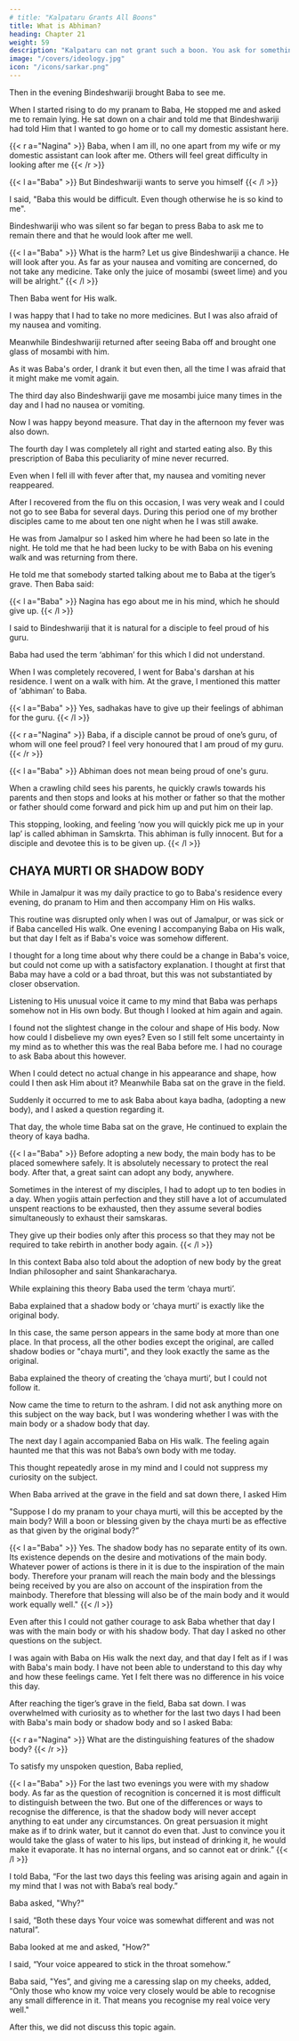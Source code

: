 ```yaml
---
# title: "Kalpataru Grants All Boons"
title: What is Abhiman?
heading: Chapter 21
weight: 59
description: "Kalpataru can not grant such a boon. You ask for something else"
image: "/covers/ideology.jpg"
icon: "/icons/sarkar.png"
---
```




Then in the evening Bindeshwariji brought Baba to see me.

When I started rising to do my pranam to Baba, He stopped me and asked me to remain lying. He sat down on a chair and told me that Bindeshwariji had told Him that I wanted to go home or to call my domestic assistant here.

{{< r a="Nagina" >}}
Baba, when I am ill, no one apart from my wife or my domestic assistant can look after me. Others will feel great difficulty in looking after me
{{< /r >}}

{{< l a="Baba" >}}
But Bindeshwariji wants to serve you himself
{{< /l >}}

I said, "Baba this would be difficult. Even though otherwise he is so kind to me".

Bindeshwariji who was silent so far began to press Baba to ask me to remain there and that he would look after me well.

{{< l a="Baba" >}}
What is the harm? Let us give Bindeshwariji a chance. He will look after you. As far as your nausea and vomiting are concerned, do not take any medicine. Take only the juice of mosambi (sweet lime) and you will be alright.”
{{< /l >}}

Then Baba went for His walk.

I was happy that I had to take no more medicines. But I was also afraid of my nausea and vomiting.

Meanwhile Bindeshwariji returned after seeing Baba off and brought one glass of mosambi with him. 

As it was Baba's order, I drank it but even then, all the time I was afraid that it might make me vomit again.

The third day also Bindeshwariji gave me mosambi juice many times in the day and I had no nausea or vomiting. 

Now I was happy beyond measure. That day in the afternoon my fever was also down. 

The fourth day I was completely all right and started eating also. By this prescription of Baba this peculiarity of mine never recurred. 

Even when I fell ill with fever after that, my nausea and vomiting never reappeared. 

After I recovered from the flu on this occasion, I was very weak and I could not go to see Baba for several days. During this period one of my brother disciples came to me about ten one night when he I was still awake. 

He was from Jamalpur so I asked him where he had been so late in the night. He told me that he had been lucky to be with Baba on his evening walk and was returning from there.

He told me that somebody started talking about me to Baba at the tiger’s grave. Then Baba said:

{{< l a="Baba" >}}
Nagina has ego about me in his mind, which he should give up.
{{< /l >}}



I said to Bindeshwariji that it is natural for a disciple to feel proud of his guru.

<!-- He tried to explain what Baba had said in many ways but I still could not understand.  -->

Baba had used the term ‘abhiman’ for this which I did not understand.

<!-- After he left I continued to grapple with this problem mentally for two three days. -->

When I was completely recovered, I went for Baba's darshan at his residence. I went on a walk with him. At the grave, I mentioned this matter of ‘abhiman’ to Baba.

{{< l a="Baba" >}}
Yes, sadhakas have to give up their feelings of abhiman for the guru.
{{< /l >}}


{{< r a="Nagina" >}}
Baba, if a disciple cannot be proud of one’s guru, of whom will one feel proud? I feel very honoured that I am proud of my guru.
{{< /r >}}


{{< l a="Baba" >}}
Abhiman does not mean being proud of one's guru.

<!-- I then enquired as to what was the meaning of ‘abhiman’, which was to be given up by the disciples. -->

<!-- you must have seen that when he sees those closest to him,  -->
When a crawling child sees his parents, he quickly crawls towards his parents and then stops and looks at his mother or father so that the mother or father should come forward and pick him up and put him on their lap.
<!-- When a child is crawling, he starts crawling  -->
<!-- He stops and looks up at them because ? He wants that as he has come so far on his knees, understanding -->

This stopping, looking, and feeling ‘now you will quickly pick me up in your lap’ is called abhiman in Samskrta. This abhiman is fully innocent. But for a disciple and devotee this is to be given up.
{{< /l >}}


<!-- For the first time I caught the meaning of abhiman like this by Baba's grace.

Salutations to Baba of Infinite Glory and of Infinite Shapes and Bodies -->


## CHAYA MURTI OR SHADOW BODY

While in Jamalpur it was my daily practice to go to Baba's residence every evening, do pranam to Him and then accompany Him on His walks. 

This routine was disrupted only when I was out of Jamalpur, or was sick or if Baba cancelled His walk. One evening I accompanying Baba on His walk, but that day I felt as if Baba's voice was somehow different. 

I thought for a long time about why there could be a change in Baba's voice, but could not come up with a satisfactory explanation. I thought at first that Baba may have a cold or a bad throat, but this was not substantiated by closer observation.

Listening to His unusual voice it came to my mind that Baba was perhaps somehow not in His own body. But though I looked at him again and again. 

I found not the slightest change in the colour and shape of His body. Now how could I disbelieve my own eyes? Even so I still felt some uncertainty in my mind as to whether this was the real Baba before me. I had no courage to ask Baba about this however. 

When I could detect no actual change in his appearance and shape, how could I then ask Him about it? Meanwhile Baba sat on the grave in the field. 

Suddenly it occurred to me to ask Baba about kaya badha, (adopting a new body), and I asked a question regarding it. 

That day, the whole time Baba sat on the grave, He continued to explain the theory of kaya badha.

{{< l a="Baba" >}}
Before adopting a new body, the main body has to be placed somewhere safely. It is absolutely necessary to protect the real body. After that, a great saint can adopt any body, anywhere. 

Sometimes in the interest of my disciples, I had to adopt up to ten bodies in a day. When yogiis attain perfection and they still have a lot of accumulated unspent reactions to be exhausted, then they assume several bodies simultaneously to exhaust their samskaras. 

They give up their bodies only after this process so that they may not be required to take rebirth in another body again.
{{< /l >}}


In this context Baba also told about the adoption of new body by the great Indian philosopher and saint Shankaracharya. 

While explaining this theory Baba used the term ‘chaya murti’.

Baba explained that a shadow body or ‘chaya murti’ is exactly like the original body.

In this case, the same person appears in the same body at more than one place. In that process, all the other bodies except the original, are called shadow bodies or "chaya murti", and they look exactly the same as the original.

Baba explained the theory of creating the ‘chaya murti’, but I could not follow it. 

Now came the time to return to the ashram. I did not ask anything more on this subject on the way back, but I was wondering whether I was with the main body or a shadow body that day.

The next day I again accompanied Baba on His walk. The feeling again haunted me that this was not Baba’s own body with me today. 

This thought repeatedly arose in my mind and I could not suppress my curiosity on the subject. 

When Baba arrived at the grave in the field and sat down there, I asked Him 

"Suppose I do my pranam to your chaya murti, will this be accepted by the main body? Will a boon or blessing given by the chaya murti be as effective as that given by the original body?”

{{< l a="Baba" >}}
Yes. The shadow body has no separate entity of its own. Its existence depends on the desire and motivations of the main body. Whatever power of actions is there in it is due to the inspiration of the main body. Therefore your pranam will reach the main body and the blessings being received by you are also on account of the inspiration from the mainbody. Therefore that blessing will also be of the main body and it would work equally well."
{{< /l >}}


Even after this I could not gather courage to ask Baba whether that day I was with the main body or with his shadow body. That day I asked no other questions on the subject.

I was again with Baba on His walk the next day, and that day I felt as if I was with Baba's main body. I have not been able to understand to this day why and how these feelings came. Yet I felt there was no difference in his voice this day.

After reaching the tiger’s grave in the field, Baba sat down. I was overwhelmed with curiosity as to whether for the last two days I had been with Baba's main body or shadow body and so I asked Baba:

{{< r a="Nagina" >}}
What are the distinguishing features of the shadow body?
{{< /r >}}

To satisfy my unspoken question, Baba replied, 

{{< l a="Baba" >}}
For the last two evenings you were with my shadow body. As far as the question of recognition is concerned it is most difficult to distinguish between the two. But one of the differences or ways to recognise the difference, is that the shadow body will never accept anything to eat under any circumstances. On great persuasion it might make as if to drink water, but it cannot do even that. Just to convince you it would take the glass of water to his lips, but instead of drinking it, he would make it evaporate. It has no internal organs, and so cannot eat or drink.”
{{< /l >}}


I told Baba, “For the last two days this feeling was arising again and again in my mind that I was not with Baba’s real body.”

Baba asked, "Why?"

I said, “Both these days Your voice was somewhat different and was not natural”.

Baba looked at me and asked, "How?"

I said, “Your voice appeared to stick in the throat somehow.”


Baba said, "Yes”, and giving me a caressing slap on my cheeks, added, “Only those who know my voice very closely would be able to recognise any small difference in it. That means you recognise my real voice very well."

After this, we did not discuss this topic again.


<!-- Now and then I got some glimpse of the various powers that Baba possessed. 

This would fill me with immense joy. Such glimpses would give me long hours of devotional joy that would bind me to His lotus feet all the more tightly. 

Some times I would get the sense that Baba was omnipotent and controlling the entire universe from this small room in Jamalpur. Great is Baba and infinite are his powers! My only prayer is that my mind may remain ever attached to His lotus feet with ever-newer attachment.

As I am a worldly creature, I am bound to commit mistakes; therefore I again pray, that stuck in the mud of these worldly cares and anxieties, and enmeshed in maya, if ever I forget Him, He may not forget this insignificant being and may forever attract me to Himself so that the creeper of my devotion may never wither away. -->
